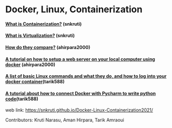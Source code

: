 # Docker, Linux, Containerization

#### [What is Containerization?](/containerization.md) (snkruti)
#### [What is Virtualization?](/virtualization.md) (snkruti)
#### [How do they compare?](/compare.md) (ahirpara2000)
#### [A tutorial on how to setup a web server on your local computer using docker](/Docker_tutorial.md) (ahirpara2000)
#### [A list of basic Linux commands and what they do, and how to log into your docker container](/docker_commands.md)(tarik588)
#### [A tutorial about how to connect Docker with Pycharm to write python code](/docker_python_tutorial.md)(tarik588)

web link: https://snkruti.github.io/Docker-Linux-Containerization2021/

Contributors: Kruti Narasu, Aman Hirpara, Tarik Amraoui
